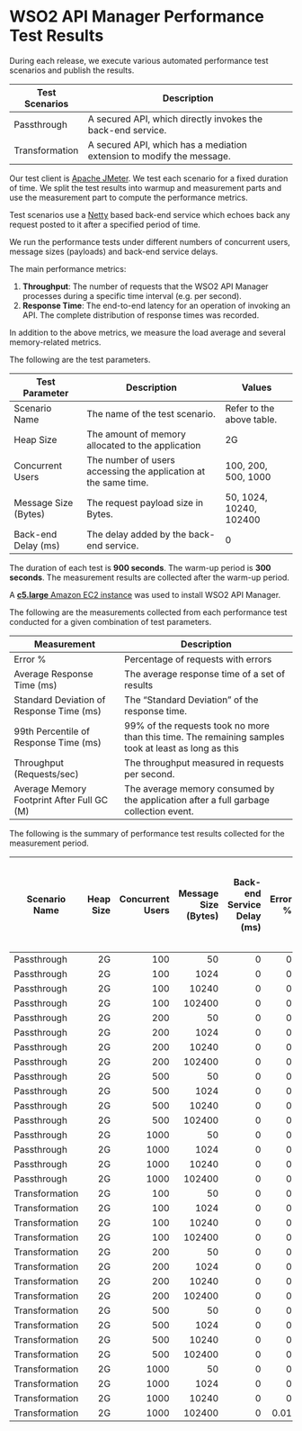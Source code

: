 # WSO2 API Manager Performance Test Results

During each release, we execute various automated performance test scenarios and publish the results.

| Test Scenarios | Description |
| --- | --- |
| Passthrough | A secured API, which directly invokes the back-end service. |
| Transformation | A secured API, which has a mediation extension to modify the message. |

Our test client is [Apache JMeter](https://jmeter.apache.org/index.html). We test each scenario for a fixed duration of
time. We split the test results into warmup and measurement parts and use the measurement part to compute the
performance metrics.

Test scenarios use a [Netty](https://netty.io/) based back-end service which echoes back any request
posted to it after a specified period of time.

We run the performance tests under different numbers of concurrent users, message sizes (payloads) and back-end service
delays.

The main performance metrics:

1. **Throughput**: The number of requests that the WSO2 API Manager processes during a specific time interval (e.g. per second).
2. **Response Time**: The end-to-end latency for an operation of invoking an API. The complete distribution of response times was recorded.

In addition to the above metrics, we measure the load average and several memory-related metrics.

The following are the test parameters.

| Test Parameter | Description | Values |
| --- | --- | --- |
| Scenario Name | The name of the test scenario. | Refer to the above table. |
| Heap Size | The amount of memory allocated to the application | 2G |
| Concurrent Users | The number of users accessing the application at the same time. | 100, 200, 500, 1000 |
| Message Size (Bytes) | The request payload size in Bytes. | 50, 1024, 10240, 102400 |
| Back-end Delay (ms) | The delay added by the back-end service. | 0 |

The duration of each test is **900 seconds**. The warm-up period is **300 seconds**.
The measurement results are collected after the warm-up period.

A [**c5.large** Amazon EC2 instance](https://aws.amazon.com/ec2/instance-types/) was used to install WSO2 API Manager.

The following are the measurements collected from each performance test conducted for a given combination of
test parameters.

| Measurement | Description |
| --- | --- |
| Error % | Percentage of requests with errors |
| Average Response Time (ms) | The average response time of a set of results |
| Standard Deviation of Response Time (ms) | The “Standard Deviation” of the response time. |
| 99th Percentile of Response Time (ms) | 99% of the requests took no more than this time. The remaining samples took at least as long as this |
| Throughput (Requests/sec) | The throughput measured in requests per second. |
| Average Memory Footprint After Full GC (M) | The average memory consumed by the application after a full garbage collection event. |

The following is the summary of performance test results collected for the measurement period.

|  Scenario Name | Heap Size | Concurrent Users | Message Size (Bytes) | Back-end Service Delay (ms) | Error % | Throughput (Requests/sec) | Average Response Time (ms) | Standard Deviation of Response Time (ms) | 99th Percentile of Response Time (ms) | WSO2 API Manager GC Throughput (%) | Average WSO2 API Manager Memory Footprint After Full GC (M) |
|---|---:|---:|---:|---:|---:|---:|---:|---:|---:|---:|---:|
|  Passthrough | 2G | 100 | 50 | 0 | 0 | 3438.24 | 28.98 | 15.28 | 85 | 98.62 |  |
|  Passthrough | 2G | 100 | 1024 | 0 | 0 | 3290.84 | 30.28 | 15.83 | 88 | 98.68 |  |
|  Passthrough | 2G | 100 | 10240 | 0 | 0 | 2559.53 | 38.89 | 19.2 | 103 | 98.87 |  |
|  Passthrough | 2G | 100 | 102400 | 0 | 0 | 701.11 | 142.4 | 32.94 | 229 | 99.41 |  |
|  Passthrough | 2G | 200 | 50 | 0 | 0 | 3405.73 | 58.6 | 27.48 | 149 | 98.55 |  |
|  Passthrough | 2G | 200 | 1024 | 0 | 0 | 3354 | 59.51 | 27.15 | 148 | 98.57 |  |
|  Passthrough | 2G | 200 | 10240 | 0 | 0 | 2511.02 | 79.46 | 33.16 | 182 | 98.83 |  |
|  Passthrough | 2G | 200 | 102400 | 0 | 0 | 673.29 | 297.11 | 55.58 | 443 | 99.39 |  |
|  Passthrough | 2G | 500 | 50 | 0 | 0 | 3393.38 | 147.2 | 58.56 | 321 | 98.28 |  |
|  Passthrough | 2G | 500 | 1024 | 0 | 0 | 3288.17 | 151.91 | 59.81 | 329 | 98.37 |  |
|  Passthrough | 2G | 500 | 10240 | 0 | 0 | 2508.89 | 199.1 | 62.71 | 379 | 98.68 |  |
|  Passthrough | 2G | 500 | 102400 | 0 | 0 | 645.76 | 773.91 | 101.66 | 1087 | 99.27 |  |
|  Passthrough | 2G | 1000 | 50 | 0 | 0 | 3182.41 | 314.16 | 107.8 | 619 | 97.72 |  |
|  Passthrough | 2G | 1000 | 1024 | 0 | 0 | 3236.02 | 309.02 | 104.8 | 611 | 97.74 |  |
|  Passthrough | 2G | 1000 | 10240 | 0 | 0 | 2439.52 | 409.88 | 103.21 | 699 | 98.23 |  |
|  Passthrough | 2G | 1000 | 102400 | 0 | 0 | 649.24 | 1537.87 | 171.43 | 2095 | 99.11 |  |
|  Transformation | 2G | 100 | 50 | 0 | 0 | 2719.54 | 36.66 | 20.58 | 112 | 98.07 |  |
|  Transformation | 2G | 100 | 1024 | 0 | 0 | 2161.31 | 46.15 | 24.51 | 132 | 98.09 |  |
|  Transformation | 2G | 100 | 10240 | 0 | 0 | 735.71 | 135.69 | 66.03 | 335 | 98.13 |  |
|  Transformation | 2G | 100 | 102400 | 0 | 0 | 97 | 1030.05 | 212.62 | 1559 | 95.98 |  |
|  Transformation | 2G | 200 | 50 | 0 | 0 | 2592.73 | 77 | 37.63 | 202 | 98.02 |  |
|  Transformation | 2G | 200 | 1024 | 0 | 0 | 2226.13 | 89.7 | 41.71 | 222 | 97.87 |  |
|  Transformation | 2G | 200 | 10240 | 0 | 0 | 774.35 | 258.18 | 106.21 | 559 | 97.84 |  |
|  Transformation | 2G | 200 | 102400 | 0 | 0 | 77 | 2592.51 | 516.25 | 4351 | 88.71 | 344.474 |
|  Transformation | 2G | 500 | 50 | 0 | 0 | 2676.93 | 186.67 | 73.5 | 403 | 97.51 |  |
|  Transformation | 2G | 500 | 1024 | 0 | 0 | 2181.02 | 229.15 | 88.03 | 487 | 97.4 |  |
|  Transformation | 2G | 500 | 10240 | 0 | 0 | 759.75 | 657.88 | 209.13 | 1231 | 97.33 |  |
|  Transformation | 2G | 500 | 102400 | 0 | 0 | 71.6 | 6932.12 | 1098.87 | 9599 | 86.57 | 459.156 |
|  Transformation | 2G | 1000 | 50 | 0 | 0 | 2538.94 | 393.84 | 195.18 | 755 | 96.58 |  |
|  Transformation | 2G | 1000 | 1024 | 0 | 0 | 2155.84 | 463.8 | 148.15 | 875 | 96.16 |  |
|  Transformation | 2G | 1000 | 10240 | 0 | 0 | 721.06 | 1384.9 | 308.19 | 2255 | 96.66 |  |
|  Transformation | 2G | 1000 | 102400 | 0 | 0.01 | 47.01 | 17369.68 | 5078.91 | 42751 | 81.26 | 563.951 |
